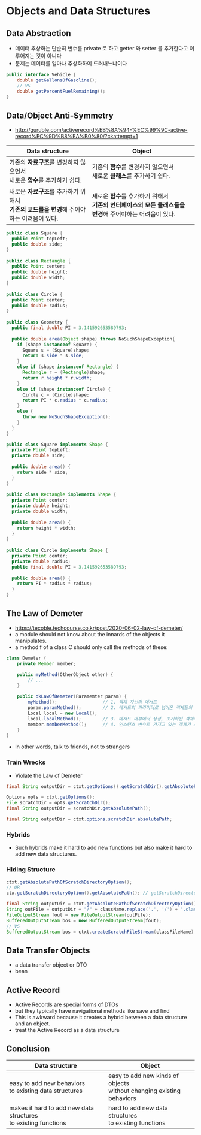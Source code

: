 # Objects and Data Structures
## Data Abstraction
- 데이터 추상화는 단순히 변수를 private 로 하고 getter 와 setter 를 추가한다고 이루어지는 것이 아니다
- 문제는 데이터를 얼마나 추상화하여 드러내느냐이다
```java
public interface Vehicle {
    double getGallonsOfGasoline();
    // VS
    double getPercentFuelRemaining();
}
```

## Data/Object Anti-Symmetry
- http://guruble.com/activerecord%EB%8A%94-%EC%99%9C-active-record%EC%9D%B8%EA%B0%80/?ckattempt=1

| Data structure                                      | Object                                                           |
|-----------------------------------------------------|------------------------------------------------------------------|
| 기존의 **자료구조**를 변경하지 않으면서<br/> 새로운 **함수**를 추가하기 쉽다.   | 기존의 **함수**를 변경하지 않으면서<br/> 새로운 **클래스**를 추가하기 쉽다.                 |
| 새로운 **자료구조**를 추가하기 위해서<br/> **기존의 코드를을 변경**해 주어야하는 어려움이 있다. | 새로운 **함수**를 추가하기 위해서<br/> **기존의 인터페이스의 모든 클래스들을 변경**해 주어야하는 어려움이 있다. |

```java
public class Square {
  public Point topLeft;
  public double side;
}
 
public class Rectangle {
  public Point center;
  public double height;
  public double width;
}
 
public class Circle {
  public Point center;
  public double radius;
}
 
public class Geometry {
  public final double PI = 3.141592653589793;
 
  public double area(Object shape) throws NoSuchShapeException{
    if (shape instanceof Square) {
      Square s = (Square)shape;
      return s.side * s.side;
    } 
    else if (shape instanceof Rectangle) {
      Rectangle r = (Rectangle)shape;
      return r.height * r.width;
    }
    else if (shape instanceof Circle) {
      Circle c = (Circle)shape;
      return PI * c.radius * c.radius;
    }
    else {
      throw new NoSuchShapeException();
    }
  }
}
```
```java
public class Square implements Shape {
  private Point topLeft;
  private double side;
 
  public double area() {
    return side * side;
  }
}
 
public class Rectangle implements Shape {
  private Point center;
  private double height;
  private double width;
 
  public double area() {
    return height * width;
  }
}
 
public class Circle implements Shape {
  private Point center;
  private double radius;
  public final double PI = 3.141592653589793;
 
  public double area() {
    return PI * radius * radius;
  }
}
```

## The Law of Demeter
- https://tecoble.techcourse.co.kr/post/2020-06-02-law-of-demeter/
- a module should not know about the innards of the objects it manipulates.
- a method f of a class C should only call the methods of these:
```java
class Demeter {
    private Member member;

    public myMethod(OtherObject other) {
        // ...
    }

    public okLawOfDemeter(Paramemter param) {
        myMethod();                 // 1. 객체 자신의 메서드
        param.paramMethod();        // 2. 메서드의 파라미터로 넘어온 객체들의 메서드
        Local local = new Local();
        local.localMethod();        // 3. 메서드 내부에서 생성, 초기화된 객체의 메서드
        member.memberMethod();      // 4. 인스턴스 변수로 가지고 있는 객체가 소유한 메서드
    }
}
```
- In other words, talk to friends, not to strangers

### Train Wrecks
- Violate the Law of Demeter
```java
final String outputDir = ctxt.getOptions().getScratchDir().getAbsolutePath();
```
```java
Options opts = ctxt.getOptions();
File scratchDir = opts.getScratchDir();
final String outputDir = scratchDir.getAbsolutePath();
```
```java
final String outputDir = ctxt.options.scratchDir.absolutePath;
```
### Hybrids
- Such hybrids make it hard to add new functions but also make it hard to add new data structures.
### Hiding Structure
```java
ctxt.getAbsolutePathOfScratchDirectoryOption();
// OR
ctx.getScratchDirectoryOption().getAbsolutePath(); // getScratchDirectoryOption() will return data structure
```
```java
final String outputDir = ctxt.getAbsolutePathOfScratchDirectoryOption();
String outFile = outputDir + "/" + className.replace('.', '/') + ".class";
FileOutputStream fout = new FileOutputStream(outFile);
BufferedOutputStream bos = new BufferedOutputStream(fout);
// VS
BufferedOutputStream bos = ctxt.createScratchFileStream(classFileName); 
```
## Data Transfer Objects
- a data transfer object or DTO
- bean
## Active Record
- Active Records are special forms of DTOs
- but they typically have navigational methods like save and find
- This is awkward because it creates a hybrid between a data structure and an object.
- treat the Active Record as a data structure

## Conclusion
| Data structure                                                  | Object                                                           |
|-----------------------------------------------------------------|------------------------------------------------------------------|
| easy to add new behaviors <br/>to existing data structures      | easy to add new kinds of objects <br/>without changing existing behaviors |
| makes it hard to add new data structures <br/>to existing functions | hard to add new data structures <br/>to existing functions |
